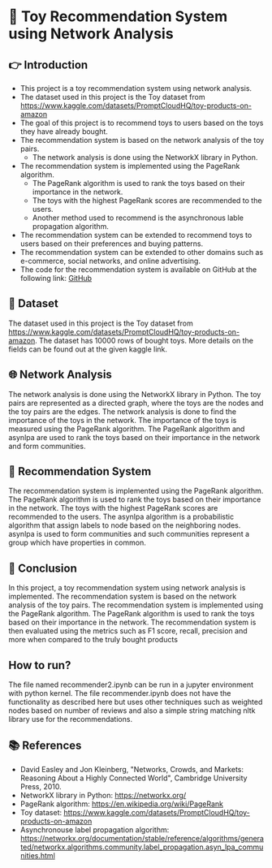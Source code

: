 # 📌 Toy Recommendation System using Network Analysis
## 👉 Introduction
* This project is a toy recommendation system using network analysis.
* The dataset used in this project is the Toy dataset from https://www.kaggle.com/datasets/PromptCloudHQ/toy-products-on-amazon
* The goal of this project is to recommend toys to users based on the toys they have already bought.
* The recommendation system is based on the network analysis of the toy pairs.
    * The network analysis is done using the NetworkX library in Python.
* The recommendation system is implemented using the PageRank algorithm.
    * The PageRank algorithm is used to rank the toys based on their importance in the network.
    * The toys with the highest PageRank scores are recommended to the users.
    * Another method used to recommend is the asynchronous lable propagation algorithm.
* The recommendation system can be extended to recommend toys to users based on their preferences and buying patterns.
* The recommendation system can be extended to other domains such as e-commerce, social networks, and online advertising.
* The code for the recommendation system is available on GitHub at the following link: [GitHub](https://github.com/omnikingzeno/toy-recommender-on-amazon)

## 📓 Dataset
The dataset used in this project is the Toy dataset from https://www.kaggle.com/datasets/PromptCloudHQ/toy-products-on-amazon. The dataset has 10000 rows of bought toys. More details on the fields can be found out at the given kaggle link.

## 🌐 Network Analysis
The network analysis is done using the NetworkX library in Python. The toy pairs are represented as a directed graph, where the toys are the nodes and the toy pairs are the edges. The network analysis is done to find the importance of the toys in the network. The importance of the toys is measured using the PageRank algorithm. The PageRank algorithm and asynlpa are used to rank the toys based on their importance in the network and form communities. 

## 🎯 Recommendation System
The recommendation system is implemented using the PageRank algorithm. The PageRank algorithm is used to rank the toys based on their importance in the network. The toys with the highest PageRank scores are recommended to the users. The asynlpa algorithm is a probabilistic algorithm that assign labels to node based on the neighboring nodes. asynlpa is used to form communities and such communities represent a group which have properties in common.

## 📝 Conclusion
In this project, a toy recommendation system using network analysis is implemented. The recommendation system is based on the network analysis of the toy pairs. The recommendation system is implemented using the PageRank algorithm. The PageRank algorithm is used to rank the toys based on their importance in the network. The recommendation system is then evaluated using the metrics such as F1 score, recall, precision and more when compared to the truly bought products

## How to run?
The file named recommender2.ipynb can be run in a jupyter environment with python kernel. The file recommender.ipynb does not have the functionality as described here but uses other techniques such as weighted nodes based on number of reviews and also a simple string matching nltk library use for the recommendations.
## 📚 References
- David Easley and Jon Kleinberg, "Networks, Crowds, and Markets: Reasoning About a Highly Connected World", Cambridge University Press, 2010.
- NetworkX library in Python: https://networkx.org/
- PageRank algorithm: https://en.wikipedia.org/wiki/PageRank
- Toy dataset: https://www.kaggle.com/datasets/PromptCloudHQ/toy-products-on-amazon
- Asynchronouse label propagation algorithm: https://networkx.org/documentation/stable/reference/algorithms/generated/networkx.algorithms.community.label_propagation.asyn_lpa_communities.html
